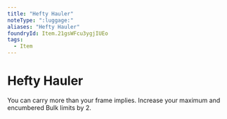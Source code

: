 ```yaml
---
title: "Hefty Hauler"
noteType: ":luggage:"
aliases: "Hefty Hauler"
foundryId: Item.21gsWFcu3ygjIUEo
tags:
  - Item
---
```


# Hefty Hauler

You can carry more than your frame implies. Increase your maximum and encumbered Bulk limits by 2.
